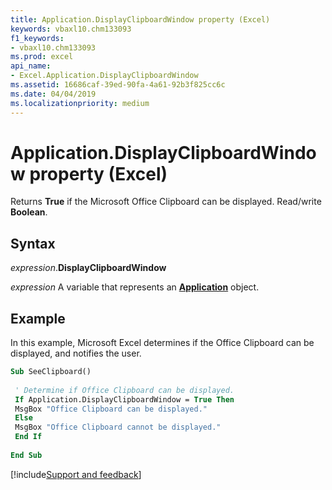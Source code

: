 ```yaml
---
title: Application.DisplayClipboardWindow property (Excel)
keywords: vbaxl10.chm133093
f1_keywords:
- vbaxl10.chm133093
ms.prod: excel
api_name:
- Excel.Application.DisplayClipboardWindow
ms.assetid: 16686caf-39ed-90fa-4a61-92b3f825cc6c
ms.date: 04/04/2019
ms.localizationpriority: medium
---
```



# Application.DisplayClipboardWindow property (Excel)

Returns **True** if the Microsoft Office Clipboard can be displayed. Read/write **Boolean**.


## Syntax

_expression_.**DisplayClipboardWindow**

_expression_ A variable that represents an **[Application](Excel.Application(object).md)** object.


## Example

In this example, Microsoft Excel determines if the Office Clipboard can be displayed, and notifies the user.

```vb
Sub SeeClipboard() 
 
 ' Determine if Office Clipboard can be displayed. 
 If Application.DisplayClipboardWindow = True Then 
 MsgBox "Office Clipboard can be displayed." 
 Else 
 MsgBox "Office Clipboard cannot be displayed." 
 End If 
 
End Sub
```




[!include[Support and feedback](~/includes/feedback-boilerplate.md)]